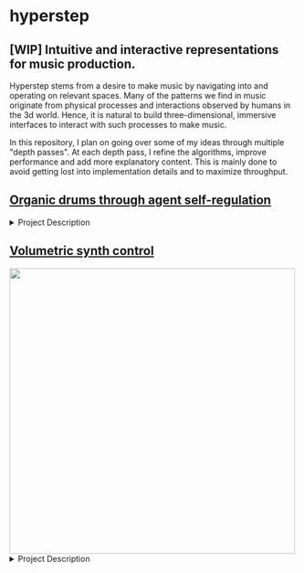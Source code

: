 # hyperstep
## [WIP] Intuitive and interactive representations for music production. 

Hyperstep stems from a desire to make music by navigating into and operating on relevant spaces. 
Many of the patterns we find in music originate from physical processes and interactions observed by humans in the 3d world. Hence, it is natural to build three-dimensional, immersive interfaces to interact with such processes to make music.

In this repository, I plan on going over some of my ideas through multiple "depth passes". At each depth pass, I refine the algorithms, improve performance and add more explanatory content. This is mainly done to avoid getting lost into implementation details and to maximize throughput.
## [Organic drums through agent self-regulation](https://github.com/a-sumo/hyperstep/blob/main/colab/agent_self_regulation.ipynb)
<details>
  <summary>Project Description</summary>
  
  [depth pass 0]
  
  In this notebook, I attempt to recreate organic temporal patterns and syncopation by modeling composition as an agent regulating internal properties through a set of sound-associated actions. The key insight is to assign opposite effects to kicks and snare/claps.
  
 The direction of these effects has been determined arbitrarily, although I believe there is a *grammar of processes* that can be derived from real-world observations.  
 I have done my best to derive the magnitude of the actions' effects through the analysis of audio features. 
 
 The direction and magnitude of the actions' effects can be greatly improved by integrating algorithms that estimate impact forces from sound such as Diffimpact. [[2](#diffimpact)]
  
Here are some of the model's outputs:
<details>
  <summary>Examples:</summary>
  
   [Example 1](https://user-images.githubusercontent.com/75185852/174502800-3452d939-b6da-4998-90c9-3c02c7bb5346.mp4)
  
   [Example 2](https://user-images.githubusercontent.com/75185852/188287025-1554ed5f-28c0-43af-9a73-7ea24ecfda6a.mp4)
  
   [Example 3](https://user-images.githubusercontent.com/75185852/188287983-2b5c1b88-3d5a-4941-b9a1-c1044aa83991.mp4)
  
</details>

The self-regulation model is fairly superficial and results in an implementation that is complicated and hard to control.  
**"The more factored a theory and the more emergent the observed phenomena from the theory, the more satisfying the theory."**  
*Daniel Shawcross Wilkerson, [Harmony Explained: Progress Towards A Scientific Theory of Music (2012)](https://arxiv.org/abs/1202.4212v1)*

A more appealing approach would be to consider drums as locomotive processes. [[1](#animacy)]  
By providing an agent with a *goal* in space, coupled with the use of drums as *actions that induce motion* and by carefully designing the *agent's environment*, we should derive rich and organic drum patterns.  

The main advantage is that the user would compose in a semantically rich and intuitive space(3D world) populated by intuitive objects (entities) rather than a space of buttons, knobs and MIDI files.   

However, this approach imposes the setup of a simulation environment and the refinement of algorithms that recover semantically relevant physical properties from sounds.  

<a id="animacy">
  
  [1][Yuri Broze. Animacy, Anthropomimesis, and Musical Line(2013)](https://etd.ohiolink.edu/apexprod/rws_etd/send_file/send?accession=osu1367425698)
  
</a>

<a id="diffimpact">
  
  [2][Samuel Clarke, Negin Heravi, Mark Rau, Ruohan Gao, Jiajun Wu, Doug James, Jeannette Bohg,  
DiffImpact: Differentiable Rendering and Identification of Impact Sounds(2021)](https://openreview.net/forum?id=wVIqlSqKu2D)
  
</a>
</details>
 
## [Volumetric synth control](https://a-sumo.github.io/hyperstep/)
<img src= "https://user-images.githubusercontent.com/75185852/198890470-c8cd9fe5-298c-4cd3-9fdf-da4e7cd1ac1a.png" width="500"/>
<details>
  <summary>Project Description</summary>
  
  [depth pass 0]
  
  Visualizing sound in the "shape" of the process most likely to have generated it. You can try it at https://a-sumo.github.io/hyperstep/.
  Further explanations will be given in depth pass 1.
</details>


